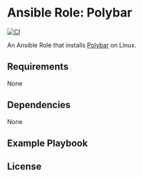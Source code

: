 # Ansible Role: Polybar
[![CI](https://github.com/skaary/ansible-role-polybar/actions/workflows/ci.yml/badge.svg?branch=main&event=push)](https://github.com/skaary/ansible-role-polybar/actions?query=workflow%3Ci)

An Ansible Role that installs [Polybar](https://github.com/polybar/polybar) on Linux.

## Requirements

None

## Dependencies

None

## Example Playbook


## License
